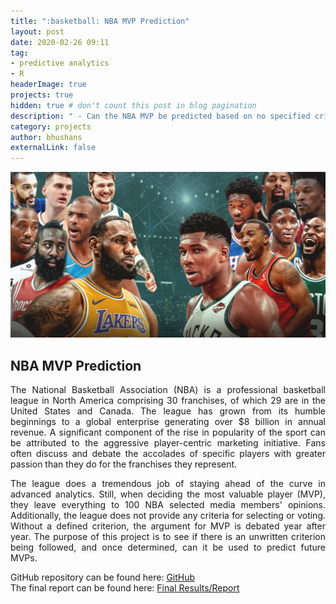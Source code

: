 ```yaml
---
title: ":basketball: NBA MVP Prediction"
layout: post
date: 2020-02-26 09:11
tag: 
- predictive analytics
- R
headerImage: true
projects: true
hidden: true # don't count this post in blog pagination
description: " - Can the NBA MVP be predicted based on no specified criteria from the league?"
category: projects
author: bhushans
externalLink: false
---
```


![Screenshot](/assets/images/mvp.jpg)

## NBA MVP Prediction  
<p align="justify">The National Basketball Association (NBA) is a professional basketball league in North America comprising 30 franchises, of which 29 are in the United States and Canada. The league has grown from its humble beginnings to a global enterprise generating over $8 billion in annual revenue. A significant component of the rise in popularity of the sport can be attributed to the aggressive player-centric marketing initiative. Fans often discuss and debate the accolades of specific players with greater passion than they do for the franchises they represent.</p>

<p align="justify">The league does a tremendous job of staying ahead of the curve in advanced analytics. Still, when deciding the most valuable player (MVP), they leave everything to 100 NBA selected media members' opinions. Additionally, the league does not provide any criteria for selecting or voting. Without a defined criterion, the argument for MVP is debated year after year. The purpose of this project is to see if there is an unwritten criterion being followed, and once determined, can it be used to predict future MVPs.</p>  
  
GitHub repository can be found here: [GitHub](https://github.com/BhushanGitHub/NBA_MVP_Prediction)  
The final report can be found here: [Final Results/Report](https://github.com/BhushanGitHub/NBA_MVP_Prediction/tree/main/Report)
